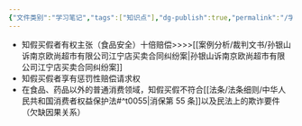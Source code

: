 ```yaml
---
{"文件类别":"学习笔记","tags":["知识点"],"dg-publish":true,"permalink":"/学习笔记/知识点cheese/知假买假/","dgPassFrontmatter":true,"created":"2024-07-17T11:16:10.421+08:00","updated":"2024-09-18T17:00:58.679+08:00"}
---
```


- 知假买假者有权主张（食品安全）十倍赔偿>>>>[[案例分析/裁判文书/孙银山诉南京欧尚超市有限公司江宁店买卖合同纠纷案\|孙银山诉南京欧尚超市有限公司江宁店买卖合同纠纷案]]
- 知假买假者享有惩罚性赔偿请求权
- 在食品、药品以外的普通消费领域，知假买假不符合[[法条/法条细则/中华人民共和国消费者权益保护法#^t0055\|消保第 55 条]]以及民法上的欺诈要件（欠缺因果关系）